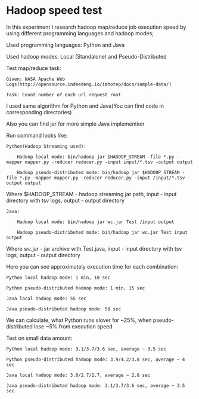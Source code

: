 # Hadoop speed test

In this experiment I research hadoop map/reduce job execution speed by using different programming languages and hadoop modes;

Used programming languages:  Python and Java

Used hadoop modes: Local (Standalone) and Pseudo-Distributed

Test map/reduce task:

	Given: NASA Apache Web Logs(http://opensource.indeedeng.io/imhotep/docs/sample-data/)
	
	Task: Count number of each url request root

I used same algorithm for Python and Java(You can find code in corresponding directories)

Also you can find jar for more simple Java implemention

Run command looks like:

	Python(Hadoop Streaming used):

		Hadoop local mode: bin/hadoop jar $HADOOP_STREAM -file *.py -mapper mapper.py -reducer reducer.py -input input/*.tsv -output output

		Hadoop pseudo-distributed mode: bin/hadoop jar $HADOOP_STREAM -file *.py -mapper mapper.py -reducer reducer.py -input /input/*.tsv -output output

Where $HADOOP_STREAM - hadoop streaming jar path, input - input directory with tsv logs, output - output directory

	Java: 	

		Hadoop local mode: bin/hadoop jar wc.jar Test /input output

		Hadoop pseudo-distributed mode: bin/hadoop jar wc.jar Test input output

Where wc.jar - jar archive with Test.java, input - input directory with tsv logs, output - output directory

Here you can see approximately execution time for each combination:

  	Python local hadoop mode: 1 min, 10 sec
	
  	Python pseudo-distributed hadoop mode: 1 min, 15 sec
	
  	Java local hadoop mode: 55 sec
	
  	Java pseudo-distributed hadoop mode: 58 sec
	

We can calculate, what Python runs slover for ~25%, when pseudo-distributed lose ~5% from execution speed

Test on small data amount:

	Python local hadoop mode: 3.1/3.7/3.6 sec, average ~ 3.5 sec
	
  	Python pseudo-distributed hadoop mode: 3.9/4.2/3.8 sec, average ~ 4 sec
	
  	Java local hadoop mode: 3.0/2.7/2.7, average ~ 2.8 sec
	
  	Java pseudo-distributed hadoop mode: 3.1/3.7/3.6 sec, average ~ 3.5 sec
	
